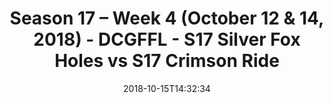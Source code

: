 ---
title: Season 17 – Week 4 (October 12 & 14, 2018) - DCGFFL - S17 Silver Fox Holes
  vs S17 Crimson Ride
teams-score:
- team: _teams/s17-silver.md
  score:
- team: _teams/s17-crimson.md
  score: 6
mvp: B. Waggoner (Silver); P. Suarez (Crimson)
game-ball: K. Mitchell (Silver); C. Roth (Crimson)
sportsperson: K. Zajac (Silver); C. Roth (Crimson)
season: 17
week: 4
date: '2018-10-15T14:32:34'
pageid: season-17-week-4-october-12-14-2018-6706-vs-6691
---